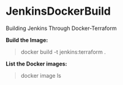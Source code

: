 # JenkinsDockerBuild
Building Jenkins Through Docker-Terraform

**Build the Image:**
> docker build -t jenkins:terraform .

**List the Docker images:**
> docker image ls
